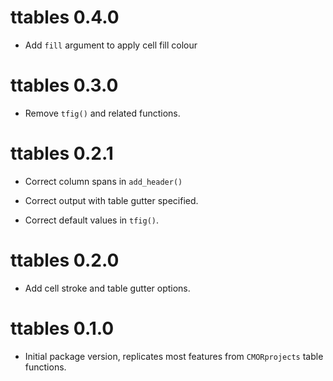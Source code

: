 # ttables 0.4.0

* Add `fill` argument to apply cell fill colour

# ttables 0.3.0

* Remove `tfig()` and related functions.

# ttables 0.2.1

* Correct column spans in `add_header()`

* Correct output with table gutter specified.

* Correct default values in `tfig()`.

# ttables 0.2.0

* Add cell stroke and table gutter options.

# ttables 0.1.0

* Initial package version, replicates most features from `CMORprojects` table functions.
